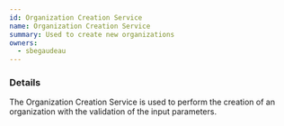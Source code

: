 ```yaml
---
id: Organization Creation Service
name: Organization Creation Service
summary: Used to create new organizations
owners:
  - sbegaudeau
---
```


### Details

The Organization Creation Service is used to perform the creation of an organization with the validation of the input parameters.

<NodeGraph />